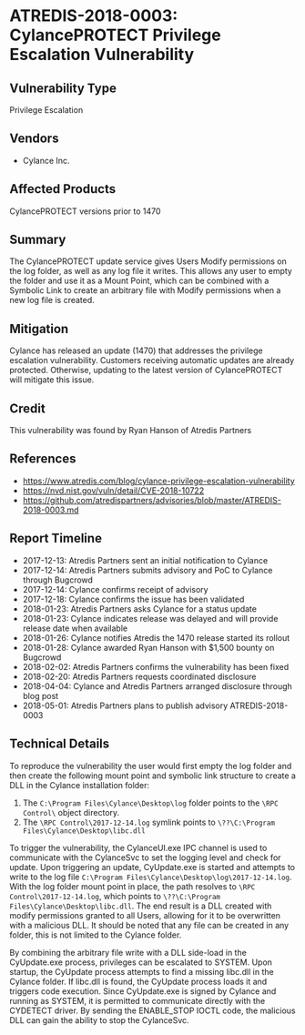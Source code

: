 # ATREDIS-2018-0003: CylancePROTECT Privilege Escalation Vulnerability

## Vulnerability Type
Privilege Escalation

## Vendors
* Cylance Inc.

## Affected Products
CylancePROTECT versions prior to 1470

## Summary
The CylancePROTECT update service gives Users Modify permissions on the log folder, as well as any log file it writes. This allows any user to empty the folder and use it as a Mount Point, which can be combined with a Symbolic Link to create an arbitrary file with Modify permissions when a new log file is created.

## Mitigation
Cylance has released an update (1470) that addresses the privilege escalation
 vulnerability. Customers receiving automatic updates are already protected. 
 Otherwise, updating to the latest version of CylancePROTECT will mitigate this issue.

## Credit
This vulnerability was found by Ryan Hanson of Atredis Partners

## References
* https://www.atredis.com/blog/cylance-privilege-escalation-vulnerability
* https://nvd.nist.gov/vuln/detail/CVE-2018-10722
* https://github.com/atredispartners/advisories/blob/master/ATREDIS-2018-0003.md

## Report Timeline
* 2017-12-13: Atredis Partners sent an initial notification to Cylance
* 2017-12-14: Atredis Partners submits advisory and PoC to Cylance through Bugcrowd
* 2017-12-14: Cylance confirms receipt of advisory
* 2017-12-18: Cylance confirms the issue has been validated 
* 2018-01-23: Atredis Partners asks Cylance for a status update
* 2018-01-23: Cylance indicates release was delayed and will provide release date when available 
* 2018-01-26: Cylance notifies Atredis the 1470 release started its rollout
* 2018-01-28: Cylance awarded Ryan Hanson with $1,500 bounty on Bugcrowd
* 2018-02-02: Atredis Partners confirms the vulnerability has been fixed
* 2018-02-20: Atredis Partners requests coordinated disclosure
* 2018-04-04: Cylance and Atredis Partners arranged disclosure through blog post
* 2018-05-01: Atredis Partners plans to publish advisory ATREDIS-2018-0003

## Technical Details
To reproduce the vulnerability the user would first empty the log folder and then create the following mount point and symbolic link structure to create a DLL in the Cylance installation folder:

1. The `C:\Program Files\Cylance\Desktop\log` folder points to the `\RPC Control\` object directory.
2. The `\RPC Control\2017-12-14.log` symlink points to `\??\C:\Program Files\Cylance\Desktop\libc.dll`

To trigger the vulnerability, the CylanceUI.exe IPC channel is used to communicate with the CylanceSvc to set the logging level and check for update. Upon triggering an update, CyUpdate.exe is started and attempts to write to the log file `C:\Program Files\Cylance\Desktop\log\2017-12-14.log`. With the log folder mount point in place, the path resolves to `\RPC Control\2017-12-14.log`, which points to `\??\C:\Program Files\Cylance\Desktop\libc.dll`. The end result is a DLL created with modify permissions granted to all Users, allowing for it to be overwritten with a malicious DLL. It should be noted that any file can be created in any folder, this is not limited to the Cylance folder.

By combining the arbitrary file write with a DLL side-load in the CyUpdate.exe process, privileges can be escalated to SYSTEM. Upon startup, the CyUpdate process attempts to find a missing libc.dll in the Cylance folder. If libc.dll is found, the CyUpdate process loads it and triggers code execution. Since CyUpdate.exe is signed by Cylance and running as SYSTEM, it is permitted to communicate directly with the CYDETECT driver. By sending the ENABLE_STOP IOCTL code, the malicious DLL can gain the ability to stop the CylanceSvc.
